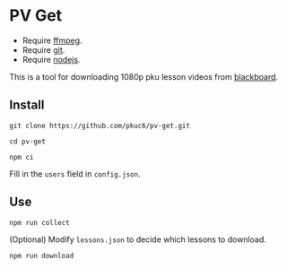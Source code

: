 # PV Get

- Require [ffmpeg](http://ffmpeg.org).
- Require [git](https://git-scm.com).
- Require [nodejs](https://nodejs.org).

This is a tool for downloading 1080p pku lesson videos from [blackboard](https://course.pku.edu.cn).

## Install

```
git clone https://github.com/pkuc6/pv-get.git
```

```
cd pv-get
```

```
npm ci
```

Fill in the `users` field in `config.json`.

## Use

```
npm run collect

```
(Optional) Modify `lessons.json` to decide which lessons to download.

```
npm run download
```